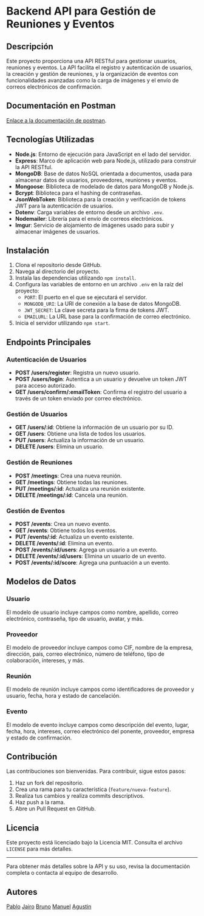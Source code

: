 # Backend API para Gestión de Reuniones y Eventos

## Descripción
Este proyecto proporciona una API RESTful para gestionar usuarios, reuniones y eventos. La API facilita el registro y autenticación de usuarios, la creación y gestión de reuniones, y la organización de eventos con funcionalidades avanzadas como la carga de imágenes y el envío de correos electrónicos de confirmación.

## Documentación en Postman
 [Enlace a la documentación de postman](https://documenter.getpostman.com/view/34523081/2sA3dxEXJk).

## Tecnologías Utilizadas
- **Node.js**: Entorno de ejecución para JavaScript en el lado del servidor.
- **Express**: Marco de aplicación web para Node.js, utilizado para construir la API RESTful.
- **MongoDB**: Base de datos NoSQL orientada a documentos, usada para almacenar datos de usuarios, proveedores, reuniones y eventos.
- **Mongoose**: Biblioteca de modelado de datos para MongoDB y Node.js.
- **Bcrypt**: Biblioteca para el hashing de contraseñas.
- **JsonWebToken**: Biblioteca para la creación y verificación de tokens JWT para la autenticación de usuarios.
- **Dotenv**: Carga variables de entorno desde un archivo `.env`.
- **Nodemailer**: Librería para el envío de correos electrónicos.
- **Imgur**: Servicio de alojamiento de imágenes usado para subir y almacenar imágenes de usuarios.

## Instalación

1. Clona el repositorio desde GitHub.
2. Navega al directorio del proyecto.
3. Instala las dependencias utilizando `npm install`.
4. Configura las variables de entorno en un archivo `.env` en la raíz del proyecto:
    - `PORT`: El puerto en el que se ejecutará el servidor.
    - `MONGODB_URI`: La URI de conexión a la base de datos MongoDB.
    - `JWT_SECRET`: La clave secreta para la firma de tokens JWT.
    - `EMAILURL`: La URL base para la confirmación de correo electrónico.
5. Inicia el servidor utilizando `npm start`.

## Endpoints Principales

### Autenticación de Usuarios
- **POST /users/register**: Registra un nuevo usuario.
- **POST /users/login**: Autentica a un usuario y devuelve un token JWT para acceso autorizado.
- **GET /users/confirm/:emailToken**: Confirma el registro del usuario a través de un token enviado por correo electrónico.

### Gestión de Usuarios
- **GET /users/:id**: Obtiene la información de un usuario por su ID.
- **GET /users**: Obtiene una lista de todos los usuarios.
- **PUT /users**: Actualiza la información de un usuario.
- **DELETE /users**: Elimina un usuario.

### Gestión de Reuniones
- **POST /meetings**: Crea una nueva reunión.
- **GET /meetings**: Obtiene todas las reuniones.
- **PUT /meetings/:id**: Actualiza una reunión existente.
- **DELETE /meetings/:id**: Cancela una reunión.

### Gestión de Eventos
- **POST /events**: Crea un nuevo evento.
- **GET /events**: Obtiene todos los eventos.
- **PUT /events/:id**: Actualiza un evento existente.
- **DELETE /events/:id**: Elimina un evento.
- **POST /events/:id/users**: Agrega un usuario a un evento.
- **DELETE /events/:id/users**: Elimina un usuario de un evento.
- **POST /events/:id/score**: Agrega una puntuación a un evento.

## Modelos de Datos

### Usuario
El modelo de usuario incluye campos como nombre, apellido, correo electrónico, contraseña, tipo de usuario, avatar, y más.

### Proveedor
El modelo de proveedor incluye campos como CIF, nombre de la empresa, dirección, país, correo electrónico, número de teléfono, tipo de colaboración, intereses, y más.

### Reunión
El modelo de reunión incluye campos como identificadores de proveedor y usuario, fecha, hora y estado de cancelación.

### Evento
El modelo de evento incluye campos como descripción del evento, lugar, fecha, hora, intereses, correo electrónico del ponente, proveedor, empresa y estado de confirmación.

## Contribución
Las contribuciones son bienvenidas. Para contribuir, sigue estos pasos:

1. Haz un fork del repositorio.
2. Crea una rama para tu característica (`feature/nueva-feature`).
3. Realiza tus cambios y realiza commits descriptivos.
4. Haz push a la rama.
5. Abre un Pull Request en GitHub.

## Licencia
Este proyecto está licenciado bajo la Licencia MIT. Consulta el archivo `LICENSE` para más detalles.

---

Para obtener más detalles sobre la API y su uso, revisa la documentación completa o contacta al equipo de desarrollo.

## Autores
 [Pablo](https://github.com/Pablogs989)
 [Jairo](https://github.com/jaironf)
 [Bruno](https://github.com/BrunoMalfi)
 [Manuel](https://github.com/manudana11)
 [Agustin](https://github.com/AgustinErimbaue)

